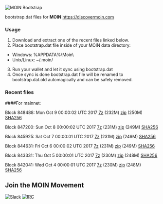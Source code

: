 ![MOIN Bootstrap](https://i.imgur.com/KjM1jMp.jpg)

bootstrap.dat files for **MOIN** https://discovermoin.com

### Usage

1. Download and extract one of the recent files linked below.
2. Place bootstrap.dat file inside of your MOIN data directory:
 - Windows: %APPDATA%\Moin\
 - Unix/Linux: ~/.moin/
3. Run your wallet and let it sync using bootstrap.dat
4. Once sync is done bootstrap.dat file will be renamed to bootstrap.dat.old automagically and can be safely removed.


### Recent files

####For mainnet:

Block 848488: Mon Oct  9 00:00:02 UTC 2017 [7z](https://transfer.sh/BYcwT/bootstrap.dat.20171009.7z) (232M) [zip](https://transfer.sh/bxv9A/bootstrap.dat.20171009.zip) (250M) [SHA256](https://transfer.sh/3paNY/sha256.txt)

Block 847200: Sun Oct  8 00:00:02 UTC 2017 [7z](https://transfer.sh/14oKtp/bootstrap.dat.20171008.7z) (231M) [zip](https://transfer.sh/3m0Vu/bootstrap.dat.20171008.zip) (249M) [SHA256](https://transfer.sh/knJhq/sha256.txt)

Block 845925: Sat Oct  7 00:00:01 UTC 2017 [7z](https://transfer.sh/nEz86/bootstrap.dat.20171007.7z) (231M) [zip](https://transfer.sh/GfElP/bootstrap.dat.20171007.zip) (249M) [SHA256](https://transfer.sh/ZkQz4/sha256.txt)

Block 844631: Fri Oct  6 00:00:02 UTC 2017 [7z](https://transfer.sh/DI5ds/bootstrap.dat.20171006.7z) (231M) [zip](https://transfer.sh/tKSAL/bootstrap.dat.20171006.zip) (249M) [SHA256](https://transfer.sh/FiiWM/sha256.txt)

Block 843331: Thu Oct  5 00:00:01 UTC 2017 [7z](https://transfer.sh/yJh44/bootstrap.dat.20171005.7z) (230M) [zip](https://transfer.sh/lCoPc/bootstrap.dat.20171005.zip) (248M) [SHA256](https://transfer.sh/5MhGW/sha256.txt)

Block 842041: Wed Oct  4 00:00:01 UTC 2017 [7z](https://transfer.sh/PMbiN/bootstrap.dat.20171004.7z) (230M) [zip](https://transfer.sh/11KUrc/bootstrap.dat.20171004.zip) (248M) [SHA256](https://transfer.sh/LD7kL/sha256.txt)

## Join the MOIN Movement

[![Slack](https://i.imgur.com/Xy0IEJN.png)](https://discovermoin.herokuapp.com)
[![IRC](http://i.imgur.com/amUnKGQ.png)](https://kiwiirc.com/client/irc.freenode.net/#moin-crypto)
